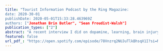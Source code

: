 ```yaml
---
title: "Tourist Information Podcast by the Ring Magazine: 
date: 2020-30-01
publishDate: 2020-05-01T15:33:28.463969Z
authors: ["Jonathan Brin Butler", "Sean Froudist-Walsh"]
publication_types: ["2"]
abstract: "A recent interview I did on dopamine, learning, brain injury and boxing with the great author and journalist Brin-Jonathan Butler"
featured: false
url_pdf_: "https://open.spotify.com/episode/78Vnzrq2NUJuTlkBhsqX1I?si=NoGMymexQJiDWPpzaFQbeg"
---
```


